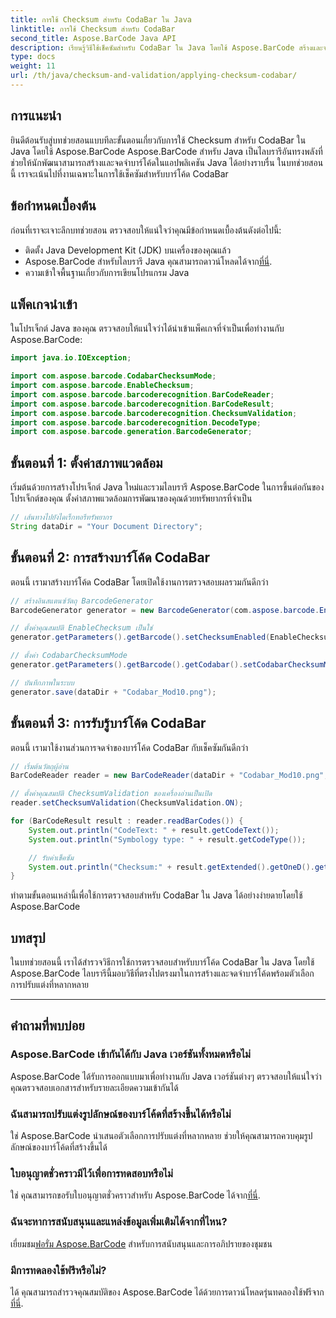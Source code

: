 ```yaml
---
title: การใช้ Checksum สำหรับ CodaBar ใน Java
linktitle: การใช้ Checksum สำหรับ CodaBar
second_title: Aspose.BarCode Java API
description: เรียนรู้วิธีใช้เช็คซัมสำหรับ CodaBar ใน Java โดยใช้ Aspose.BarCode สร้างและจดจำบาร์โค้ดได้อย่างง่ายดายด้วยคำแนะนำทีละขั้นตอนนี้
type: docs
weight: 11
url: /th/java/checksum-and-validation/applying-checksum-codabar/
---
```


## การแนะนำ

ยินดีต้อนรับสู่บทช่วยสอนแบบทีละขั้นตอนเกี่ยวกับการใช้ Checksum สำหรับ CodaBar ใน Java โดยใช้ Aspose.BarCode Aspose.BarCode สำหรับ Java เป็นไลบรารีอันทรงพลังที่ช่วยให้นักพัฒนาสามารถสร้างและจดจำบาร์โค้ดในแอปพลิเคชัน Java ได้อย่างราบรื่น ในบทช่วยสอนนี้ เราจะเน้นไปที่งานเฉพาะในการใช้เช็คซัมสำหรับบาร์โค้ด CodaBar

## ข้อกำหนดเบื้องต้น

ก่อนที่เราจะเจาะลึกบทช่วยสอน ตรวจสอบให้แน่ใจว่าคุณมีข้อกำหนดเบื้องต้นดังต่อไปนี้:

- ติดตั้ง Java Development Kit (JDK) บนเครื่องของคุณแล้ว
-  Aspose.BarCode สำหรับไลบรารี Java คุณสามารถดาวน์โหลดได้จาก[ที่นี่](https://releases.aspose.com/barcode/java/).
- ความเข้าใจพื้นฐานเกี่ยวกับการเขียนโปรแกรม Java

## แพ็คเกจนำเข้า

ในโปรเจ็กต์ Java ของคุณ ตรวจสอบให้แน่ใจว่าได้นำเข้าแพ็คเกจที่จำเป็นเพื่อทำงานกับ Aspose.BarCode:

```java
import java.io.IOException;

import com.aspose.barcode.CodabarChecksumMode;
import com.aspose.barcode.EnableChecksum;
import com.aspose.barcode.barcoderecognition.BarCodeReader;
import com.aspose.barcode.barcoderecognition.BarCodeResult;
import com.aspose.barcode.barcoderecognition.ChecksumValidation;
import com.aspose.barcode.barcoderecognition.DecodeType;
import com.aspose.barcode.generation.BarcodeGenerator;
```

## ขั้นตอนที่ 1: ตั้งค่าสภาพแวดล้อม

เริ่มต้นด้วยการสร้างโปรเจ็กต์ Java ใหม่และรวมไลบรารี Aspose.BarCode ในการขึ้นต่อกันของโปรเจ็กต์ของคุณ ตั้งค่าสภาพแวดล้อมการพัฒนาของคุณด้วยทรัพยากรที่จำเป็น

```java
// เส้นทางไปยังไดเร็กทอรีทรัพยากร
String dataDir = "Your Document Directory";
```

## ขั้นตอนที่ 2: การสร้างบาร์โค้ด CodaBar

ตอนนี้ เรามาสร้างบาร์โค้ด CodaBar โดยเปิดใช้งานการตรวจสอบผลรวมกันดีกว่า

```java
// สร้างอินสแตนซ์วัตถุ BarcodeGenerator
BarcodeGenerator generator = new BarcodeGenerator(com.aspose.barcode.EncodeTypes.CODABAR, "1234567890");

// ตั้งค่าคุณสมบัติ EnableChecksum เป็นใช่
generator.getParameters().getBarcode().setChecksumEnabled(EnableChecksum.YES);

// ตั้งค่า CodabarChecksumMode
generator.getParameters().getBarcode().getCodabar().setCodabarChecksumMode(CodabarChecksumMode.MOD_10);

// บันทึกภาพในระบบ
generator.save(dataDir + "Codabar_Mod10.png");
```

## ขั้นตอนที่ 3: การรับรู้บาร์โค้ด CodaBar

ตอนนี้ เรามาใช้งานส่วนการจดจำของบาร์โค้ด CodaBar กับเช็คซัมกันดีกว่า

```java
// เริ่มต้นวัตถุผู้อ่าน
BarCodeReader reader = new BarCodeReader(dataDir + "Codabar_Mod10.png", DecodeType.CODABAR);

// ตั้งค่าคุณสมบัติ ChecksumValidation ของเครื่องอ่านเป็นเปิด
reader.setChecksumValidation(ChecksumValidation.ON);

for (BarCodeResult result : reader.readBarCodes()) {
    System.out.println("CodeText: " + result.getCodeText());
    System.out.println("Symbology type: " + result.getCodeType());

    // รับค่าเช็คซัม
    System.out.println("Checksum:" + result.getExtended().getOneD().getCheckSum());
}
```

ทำตามขั้นตอนเหล่านี้เพื่อใช้การตรวจสอบสำหรับ CodaBar ใน Java ได้อย่างง่ายดายโดยใช้ Aspose.BarCode

## บทสรุป

ในบทช่วยสอนนี้ เราได้สำรวจวิธีการใช้การตรวจสอบสำหรับบาร์โค้ด CodaBar ใน Java โดยใช้ Aspose.BarCode ไลบรารีนี้มอบวิธีที่ตรงไปตรงมาในการสร้างและจดจำบาร์โค้ดพร้อมตัวเลือกการปรับแต่งที่หลากหลาย

---

## คำถามที่พบบ่อย

### Aspose.BarCode เข้ากันได้กับ Java เวอร์ชันทั้งหมดหรือไม่
Aspose.BarCode ได้รับการออกแบบมาเพื่อทำงานกับ Java เวอร์ชันต่างๆ ตรวจสอบให้แน่ใจว่าคุณตรวจสอบเอกสารสำหรับรายละเอียดความเข้ากันได้

### ฉันสามารถปรับแต่งรูปลักษณ์ของบาร์โค้ดที่สร้างขึ้นได้หรือไม่
ใช่ Aspose.BarCode นำเสนอตัวเลือกการปรับแต่งที่หลากหลาย ช่วยให้คุณสามารถควบคุมรูปลักษณ์ของบาร์โค้ดที่สร้างขึ้นได้

### ใบอนุญาตชั่วคราวมีไว้เพื่อการทดสอบหรือไม่
 ใช่ คุณสามารถขอรับใบอนุญาตชั่วคราวสำหรับ Aspose.BarCode ได้จาก[ที่นี่](https://purchase.aspose.com/temporary-license/).

### ฉันจะหาการสนับสนุนและแหล่งข้อมูลเพิ่มเติมได้จากที่ไหน?
 เยี่ยมชม[ฟอรั่ม Aspose.BarCode](https://forum.aspose.com/c/barcode/13) สำหรับการสนับสนุนและการอภิปรายของชุมชน

### มีการทดลองใช้ฟรีหรือไม่?
 ได้ คุณสามารถสำรวจคุณสมบัติของ Aspose.BarCode ได้ด้วยการดาวน์โหลดรุ่นทดลองใช้ฟรีจาก[ที่นี่](https://releases.aspose.com/).